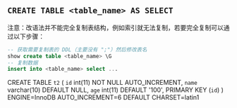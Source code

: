 
## `CREATE TABLE <table_name> AS SELECT`

注意：改语法并不能完全复制表结构，例如索引就无法复制，若要完全复制可以通过以下步骤：

```sql
-- 获取需要复制表的 DDL（主要没有 ";"）然后修改表名
show create table <table_name> \G
-- 复制数据
insert into <table_name> select ...
```

CREATE TABLE `t2` (
  `id` int(11) NOT NULL AUTO_INCREMENT,
  `name` varchar(10) DEFAULT NULL,
  `age` int(11) DEFAULT '100',
  PRIMARY KEY (`id`)
) ENGINE=InnoDB AUTO_INCREMENT=6 DEFAULT CHARSET=latin1
